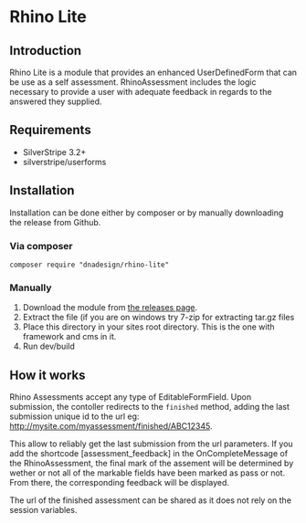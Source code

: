 # Rhino Lite

## Introduction

Rhino Lite is a module that provides an enhanced UserDefinedForm that can be use as a self assessment. RhinoAssessment includes the logic necessary to provide a user with adequate feedback in regards to the answered they supplied.

## Requirements

 * SilverStripe 3.2+
 * silverstripe/userforms

## Installation

Installation can be done either by composer or by manually downloading the
release from Github.

### Via composer

`composer require "dnadesign/rhino-lite"`

### Manually

 1.  Download the module from [the releases page](https://github.com/silverstripe/silverstripe-siteconfig/releases).
 2.  Extract the file (if you are on windows try 7-zip for extracting tar.gz files
 3.  Place this directory in your sites root directory. This is the one with framework and cms in it.
 4. Run dev/build

## How it works

Rhino Assessments accept any type of EditableFormField.
Upon submission, the contoller redirects to the `finished` method, adding the last submission unique id to the url eg: http://mysite.com/myassessment/finished/ABC12345.

This allow to reliably get the last submission from the url parameters.
If you add the shortcode [assessment_feedback] in the OnCompleteMessage of the RhinoAssessment,
the final mark of the assement will be determined by wether or not all of the markable fields have been marked as pass or not. From there, the corresponding feedback will be displayed.

The url of the finished assessment can be shared as it does not rely on the session variables.

